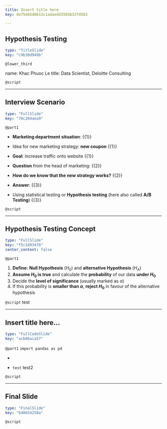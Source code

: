 ```yaml
---
title: Insert title here
key: de75eb5d8613c1adaedd3593b32f4583

---
```

## Hypothesis Testing

```yaml
type: "TitleSlide"
key: "c9b30d949b"
```

`@lower_third`

name: Khac Phuoc Le
title: Data Scientist, Deloitte Consulting


`@script`



---
## Interview Scenario

```yaml
type: "FullSlide"
key: "70c204aea9"
```

`@part1`
- **Marketing department situation**: {{1}} 

 - Idea for new marketing strategy: **new coupon** {{1}} 
 - **Goal**: increase traffic onto website {{1}} 

- **Question** from the head of marketing: {{2}} 
 - **How do we know that the new strategy works?** {{2}}  

- **Answer**: {{3}}
 - Using statistical testing or **Hypothesis testing** (here also called **A/B Testing**) {{3}}


`@script`



---
## Hypothesis Testing Concept

```yaml
type: "FullSlide"
key: "f5c1493478"
center_content: false
```

`@part1`
1. **Define:** **Null Hypothesis** ($H_0$) and **alternative Hypothesis** ($H_A$)
2. **Assume $H_0$ is true** and calculate  the **probability** of our data **under $H_0$**
3. Decide the **level of significance** (usually marked as $\alpha$)
4. If this probability is **smaller than $\alpha$**, **reject $H_0$** in favour of the alternative hypothesis


`@script`
test


---
## Insert title here...

```yaml
type: "FullCodeSlide"
key: "acb86aca57"
```

`@part1`
```import pandas as pd```

- 

- `test` test2


`@script`



---
## Final Slide

```yaml
type: "FinalSlide"
key: "640654258a"
```

`@script`


